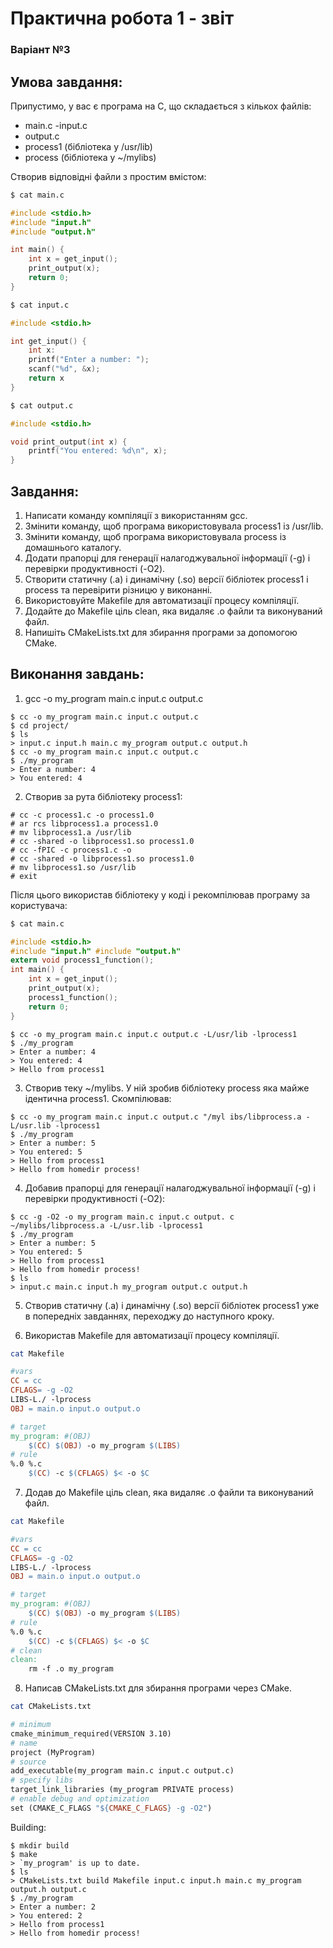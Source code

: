 # Практична робота 1 - звіт
### Варіант №3

## Умова завдання:
Припустимо, у вас є програма на C, що складається з кількох файлів:
 - main.c
 -input.c
 - output.c
 - process1 (бібліотека у /usr/lib)
- process (бібліотека у ~/mylibs)

Створив відповідні файли з простим вмістом:

```bash
$ cat main.c
```
```c
#include <stdio.h>
#include "input.h" 
#include "output.h"

int main() {
    int x = get_input();
    print_output(x); 
    return 0;
}
```

```bash
$ cat input.c
```
```c
#include <stdio.h>

int get_input() {
    int x:
    printf("Enter a number: ");
    scanf("%d", &x);
    return x
}
```

```bash
$ cat output.c
```
```c
#include <stdio.h>

void print_output(int x) {
    printf("You entered: %d\n", x);
}
```

## Завдання:

1. Написати команду компіляції з використанням gcc.
2. Змінити команду, щоб програма використовувала process1 із /usr/lib.
3. Змінити команду, щоб програма використовувала process із домашнього каталогу.
4. Додати прапорці для генерації налагоджувальної інформації (-g) і перевірки продуктивності (-O2).
5. Створити статичну (.a) і динамічну (.so) версії бібліотек process1 і process та перевірити різницю у виконанні. 
6. Використовуйте Makefile для автоматизації процесу компіляції.
7. Додайте до Makefile ціль clean, яка видаляє .o файли та виконуваний файл.
8. Напишіть CMakeLists.txt для збирання програми за допомогою CMake.


## Виконання завдань:
1. gcc -o my_program main.c input.c output.c

```
$ cc -o my_program main.c input.c output.c
$ cd project/ 
$ ls
> input.c input.h main.c my_program output.c output.h
$ cc -o my_program main.c input.c output.c
$ ./my_program
> Enter a number: 4
> You entered: 4
```

2. Створив за рута бібліотеку process1:

```
# cc -c process1.c -o process1.0
# ar rcs libprocess1.a process1.0
# mv libprocess1.a /usr/lib
# cc -shared -o libprocess1.so process1.0
# cc -fPIC -c process1.c -o 
# cc -shared -o libprocess1.so process1.0 
# mv libprocess1.so /usr/lib
# exit
```

Після цього використав бібліотеку у коді і рекомпілював програму за користувача:

```bash
$ cat main.c
```

```c
#include <stdio.h>
#include "input.h" #include "output.h"
extern void process1_function();
int main() {
    int x = get_input();
    print_output(x); 
    process1_function(); 
    return 0;
}
```

```
$ cc -o my_program main.c input.c output.c -L/usr/lib -lprocess1
$ ./my_program
> Enter a number: 4
> You entered: 4
> Hello from process1
```

3. Створив теку ~/mylibs.
У ній зробив бібліотеку process яка майже ідентична process1.
Скомпілював:

```
$ cc -o my_program main.c input.c output.c "/myl ibs/libprocess.a -L/usr.lib -lprocess1
$ ./my_program
> Enter a number: 5
> You entered: 5
> Hello from process1
> Hello from homedir process!
```
4. Добавив прапорці для генерації налагоджувальної інформації (-g) і перевірки продуктивності (-O2):

```
$ cc -g -O2 -o my_program main.c input.c output. c ~/mylibs/libprocess.a -L/usr.lib -lprocess1
$ ./my_program
> Enter a number: 5
> You entered: 5
> Hello from process1
> Hello from homedir process!
$ ls
> input.c main.c input.h my_program output.c output.h
```

5. Створив статичну (.a) і динамічну (.so) версії бібліотек process1 уже в попередніх завданнях, переходжу до наступного кроку.

6. Використав Makefile для автоматизації процесу компіляції.

```bash
cat Makefile
```
```makefile
#vars
CC = cc
CFLAGS= -g -O2
LIBS-L./ -lprocess
OBJ = main.o input.o output.o

# target 
my_program: #(OBJ)
    $(CC) $(OBJ) -o my_program $(LIBS)
# rule
%.0 %.c
    $(CC) -c $(CFLAGS) $< -o $C
```

7. Додав до Makefile ціль clean, яка видаляє .o файли та виконуваний файл.

```bash
cat Makefile
```
```makefile
#vars
CC = cc
CFLAGS= -g -O2
LIBS-L./ -lprocess
OBJ = main.o input.o output.o

# target 
my_program: #(OBJ)
    $(CC) $(OBJ) -o my_program $(LIBS)
# rule
%.0 %.c
    $(CC) -c $(CFLAGS) $< -o $C
# clean 
clean:
    rm -f .o my_program 
```

8. Написав CMakeLists.txt для збирання програми через CMake.

```bash
cat CMakeLists.txt
```
```makefile
# minimum
cmake_minimum_required(VERSION 3.10)
# name
project (MyProgram)
# source
add_executable(my_program main.c input.c output.c)
# specify libs
target_link_libraries (my_program PRIVATE process)
# enable debug and optimization
set (CMAKE_C_FLAGS "${CMAKE_C_FLAGS} -g -O2")
```

Building:

```
$ mkdir build 
$ make
> `my_program' is up to date.
$ ls 
> CMakeLists.txt build Makefile input.c input.h main.c my_program output.h output.c
$ ./my_program
> Enter a number: 2
> You entered: 2
> Hello from process1
> Hello from homedir process!
```

